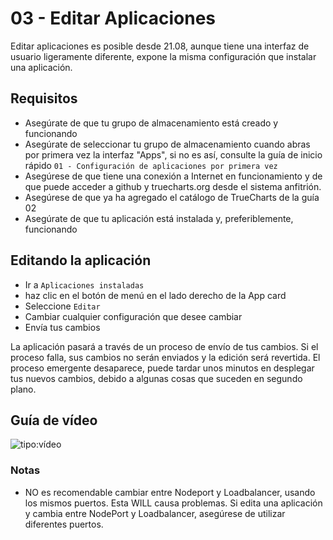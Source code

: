 # 03 - Editar Aplicaciones

Editar aplicaciones es posible desde 21.08, aunque tiene una interfaz de usuario ligeramente diferente, expone la misma configuración que instalar una aplicación.

## Requisitos

- Asegúrate de que tu grupo de almacenamiento está creado y funcionando
- Asegúrate de seleccionar tu grupo de almacenamiento cuando abras por primera vez la interfaz "Apps", si no es así, consulte la guía de inicio rápido `01 - Configuración de aplicaciones por primera vez`
- Asegúrese de que tiene una conexión a Internet en funcionamiento y de que puede acceder a github y truecharts.org desde el sistema anfitrión.
- Asegúrese de que ya ha agregado el catálogo de TrueCharts de la guía 02
- Asegúrate de que tu aplicación está instalada y, preferiblemente, funcionando

## Editando la aplicación

- Ir a `Aplicaciones instaladas`
- haz clic en el botón de menú en el lado derecho de la App card
- Seleccione `Editar`
- Cambiar cualquier configuración que desee cambiar
- Envía tus cambios

La aplicación pasará a través de un proceso de envío de tus cambios. Si el proceso falla, sus cambios no serán enviados y la edición será revertida. El proceso emergente desaparece, puede tardar unos minutos en desplegar tus nuevos cambios, debido a algunas cosas que suceden en segundo plano.

## Guía de vídeo

![tipo:vídeo](https://www.youtube.com/embed/UyqM798Arbo)

### Notas

- NO es recomendable cambiar entre Nodeport y Loadbalancer, usando los mismos puertos. Esta WILL causa problemas. Si edita una aplicación y cambia entre NodePort y Loadbalancer, asegúrese de utilizar diferentes puertos.
